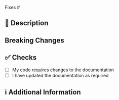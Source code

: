 <!-- 
Thanks for creating this pull request 🤗

Please make sure that the pull request is limited to one type (docs, feature, etc.) and keep it as small as possible. You can open multiple prs instead of opening a huge one.
-->

<!-- If this pull request is fixes an issue, please mention the issue number below -->
Fixes #<!-- Issue # here -->
<!-- If this pull request is related to an issue in another way than a fix, please mention the issue below -->

## 📑 Description
<!-- Add a brief description of the pr -->

<!-- You can also choose to add a list of changes and if they have been completed or not by using the markdown to-do list syntax
- [ ] Not Completed
- [x] Completed
-->

## Breaking Changes
<!-- Does this pull request create breaking changes? -->
<!-- Please answer with yes or no (if yes, explain the breaking changes) -->

## ✅ Checks
<!-- Make sure your pr passes the CI checks and do check the following fields as needed - -->
- [ ] My code requires changes to the documentation
- [ ] I have updated the documentation as required
<!-- Please uncomment, if applicable 
- [ ] All the tests have passed
-->

## ℹ Additional Information
<!-- Any additional information like dependencies added, screenshots, comparisons between new and old behavior, etc. -->
